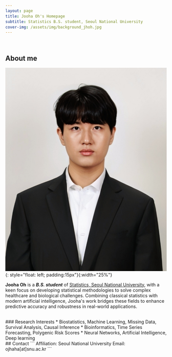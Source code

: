 ```yaml
---
layout: page
title: Jooha Oh's Homepage
subtitle: Statistics B.S. student, Seoul National University
cover-img: /assets/img/background_jhoh.jpg
---
```


<br/>

## About me

![image](/assets/img/image_jooha_oh.jpg){: style="float: left; padding:15px"}{:width="25%"}

**Jooha Oh** is a **_B.S. student_**  of [Statistics, Seoul National University](https://stat.snu.ac.kr), with a keen focus on developing statistical methodologies to solve complex healthcare and biological challenges. Combining classical statistics with modern artificial intelligence, Jooha's work bridges these fields to enhance predictive accuracy and robustness in real-world applications.

<br/>
### Research Interests
* Biostatistics, Machine Learning, Missing Data, Survival Analysis, Causal Inference
* Bioinformatics, Time Series Forecasting, Polygenic Risk Scores
* Neural Networks, Artificial Intelligence, Deep learning

<br/>
## Contact
```
Affiliation: Seoul National University
Email: ojhaha[at]snu.ac.kr
```

